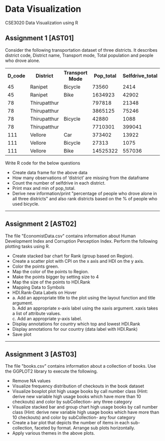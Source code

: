 # Data Visualization
CSE3020 Data Visualization using R

## Assignment 1 [AST01]
Consider the following transportation dataset of three districts. It describes district code, District name, Transport mode, Total population and people who drove alone. <br>
<table>
  <tr>
    <th>D_code</th>
    <th>District</th> 
    <th>Transport Mode</th>
    <th>Pop_total</th>
    <th>Selfdrive_total</th>
  </tr>
  <tr>
    <td>45 <td>Ranipet</td> <td>Bicycle</td> <td>73560</td> <td>2414</td>
  </tr>
  <tr>
    <td>45</td> <td>Ranipet</td> <td>Bike</td> <td>1634923</td> <td>42902</td>
  </tr>
  <tr>
    <td>78</td> <td>Thirupatthur</td> <td></td> <td>797818</td> <td>21348</td>
  </tr>
  <tr>
    <td>78</td> <td>Thirupatthur</td> <td></td> <td>3865125</td> <td>75246</td></tr>
  <tr>
    <td>78</td> <td>Thirupatthur</td> <td>Bicycle</td> <td>42880</td> <td>1088</td>
  </tr>
  <tr>
    <td>78</td> <td>Thirupatthur</td> <td></td> <td>7710301</td> <td>399041</td>
  </tr>
  <tr>
    <td>111</td> <td>Vellore</td>  <td>Car</td> <td>373402</td> <td>13922</td>
  </tr>
  <tr>
    <td>111</td> <td>Vellore</td> <td>Bicycle</td> <td>27313</td> <td>1075</td>
  </tr>
  <tr>
  <td>111</td> <td>Vellore</td> <td>Bike</td> <td>14525322</td> <td>557036</td>
  </tr>
</table>

Write R code for the below questions
- Create data frame for the above data
- How many observations of ‘district’ are missing from the dataframe
- Count the number of selfdrive in each district.
- Print max and min of pop_total.
- Derive new information/print "percentage of people who drove alone in all three districts" and also rank districts based on the % of people who used bicycle.
<hr>


## Assignment 2 [AST02]
The file "EconomistData.csv" contains information about Human Development Index and Corruption Perception Index. Perform the following plotting tasks using R.
- Create stacked bar chart for Rank (group based on Region). 
- Create a scatter plot with CPI on the x axis and HDI on the y axis. 
- Color the points green. 
- Map the color of the points to Region. 
- Make the points bigger by setting size to 4 
- Map the size of the points to HDI.Rank 
- Mapping Data to Symbols 
- HDI.Rank-Data Labels on Hover 
- a. Add an appropriate title to the plot using the layout function and title argument. <br>
  b. Add an appropriate x-axis label using the xaxis argument. xaxis takes a list of attribute values.<br>
  c. Add an appropriate y-axis label. <br>
- Display annotations for country which top and lowest HDI.Rank
- Display annotations for our country (data label with HDI.Rank)
- Save plot
<hr>

## Assignment 3 [AST03]
The file "books.csv" contains information about a collection of books. Use the GGPLOT2 library to execute the following.
- Remove NA values
- Visualize frequency distribution of checkouts in the book dataset
- Visualize boxplot plot high usage books by call number class (Hint: derive new variable high usage books which have more than 10 checkouts) and color by subCollection- any three category
- Visualize stacked bar and group chart high usage books by call number class (Hint: derive new variable high usage books which have more than 10 checkouts) and color by subCollection- any four category
- Create a bar plot that depicts the number of items in each sub-collection, faceted by format. Arrange sub plots horizontally.
- Apply various themes in the above plots.

